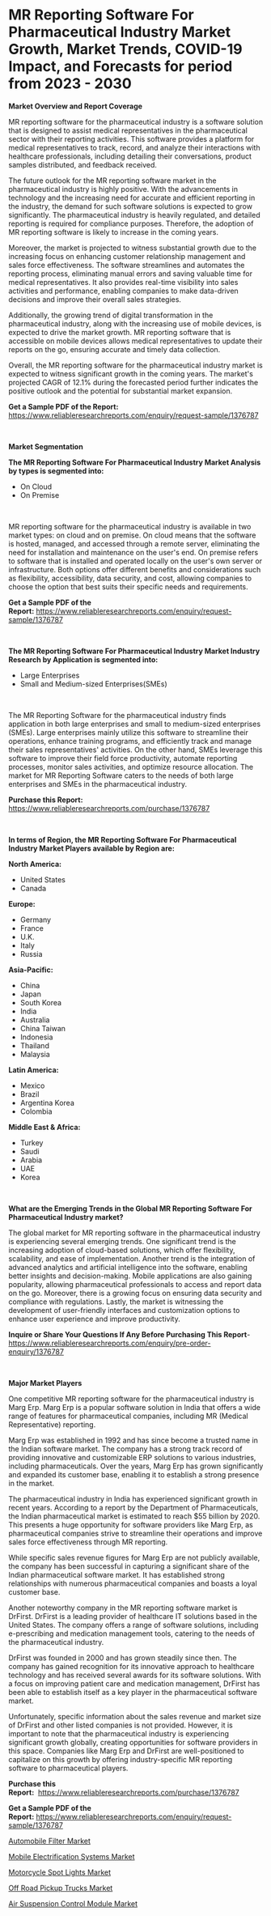 <p><h1>MR Reporting Software For Pharmaceutical Industry Market Growth, Market Trends, COVID-19 Impact, and Forecasts for period from 2023 - 2030</h1></p><p><strong>Market Overview and Report Coverage</strong></p>
<p><p>MR reporting software for the pharmaceutical industry is a software solution that is designed to assist medical representatives in the pharmaceutical sector with their reporting activities. This software provides a platform for medical representatives to track, record, and analyze their interactions with healthcare professionals, including detailing their conversations, product samples distributed, and feedback received.</p><p>The future outlook for the MR reporting software market in the pharmaceutical industry is highly positive. With the advancements in technology and the increasing need for accurate and efficient reporting in the industry, the demand for such software solutions is expected to grow significantly. The pharmaceutical industry is heavily regulated, and detailed reporting is required for compliance purposes. Therefore, the adoption of MR reporting software is likely to increase in the coming years.</p><p>Moreover, the market is projected to witness substantial growth due to the increasing focus on enhancing customer relationship management and sales force effectiveness. The software streamlines and automates the reporting process, eliminating manual errors and saving valuable time for medical representatives. It also provides real-time visibility into sales activities and performance, enabling companies to make data-driven decisions and improve their overall sales strategies.</p><p>Additionally, the growing trend of digital transformation in the pharmaceutical industry, along with the increasing use of mobile devices, is expected to drive the market growth. MR reporting software that is accessible on mobile devices allows medical representatives to update their reports on the go, ensuring accurate and timely data collection.</p><p>Overall, the MR reporting software for the pharmaceutical industry market is expected to witness significant growth in the coming years. The market's projected CAGR of 12.1% during the forecasted period further indicates the positive outlook and the potential for substantial market expansion.</p></p>
<p><strong>Get a Sample PDF of the Report:</strong> <a href="https://www.reliableresearchreports.com/enquiry/request-sample/1376787">https://www.reliableresearchreports.com/enquiry/request-sample/1376787</a></p>
<p>&nbsp;</p>
<p><strong>Market Segmentation</strong></p>
<p><strong>The MR Reporting Software For Pharmaceutical Industry Market Analysis by types is segmented into:</strong></p>
<p><ul><li>On Cloud</li><li>On Premise</li></ul></p>
<p>&nbsp;</p>
<p><p>MR reporting software for the pharmaceutical industry is available in two market types: on cloud and on premise. On cloud means that the software is hosted, managed, and accessed through a remote server, eliminating the need for installation and maintenance on the user's end. On premise refers to software that is installed and operated locally on the user's own server or infrastructure. Both options offer different benefits and considerations such as flexibility, accessibility, data security, and cost, allowing companies to choose the option that best suits their specific needs and requirements.</p></p>
<p><strong>Get a Sample PDF of the Report:</strong>&nbsp;<a href="https://www.reliableresearchreports.com/enquiry/request-sample/1376787">https://www.reliableresearchreports.com/enquiry/request-sample/1376787</a></p>
<p>&nbsp;</p>
<p><strong>The MR Reporting Software For Pharmaceutical Industry Market Industry Research by Application is segmented into:</strong></p>
<p><ul><li>Large Enterprises</li><li>Small and Medium-sized Enterprises(SMEs)</li></ul></p>
<p>&nbsp;</p>
<p><p>The MR Reporting Software for the pharmaceutical industry finds application in both large enterprises and small to medium-sized enterprises (SMEs). Large enterprises mainly utilize this software to streamline their operations, enhance training programs, and efficiently track and manage their sales representatives' activities. On the other hand, SMEs leverage this software to improve their field force productivity, automate reporting processes, monitor sales activities, and optimize resource allocation. The market for MR Reporting Software caters to the needs of both large enterprises and SMEs in the pharmaceutical industry.</p></p>
<p><strong>Purchase this Report:</strong>&nbsp; <a href="https://www.reliableresearchreports.com/purchase/1376787">https://www.reliableresearchreports.com/purchase/1376787</a></p>
<p>&nbsp;</p>
<p><strong>In terms of Region, the MR Reporting Software For Pharmaceutical Industry Market Players available by Region are:</strong></p>
<p>
    <p> <strong> North America: </strong>
        <ul>
            <li>United States</li>
            <li>Canada</li>
        </ul>
        </p> 
    <p> <strong> Europe: </strong>
        <ul>
            <li>Germany</li>
            <li>France</li>
            <li>U.K.</li>
            <li>Italy</li>
            <li>Russia</li>
        </ul>
        </p> 
    <p> <strong> Asia-Pacific: </strong>
        <ul>
            <li>China</li>
            <li>Japan</li>
            <li>South Korea</li>
            <li>India</li>
            <li>Australia</li>
            <li>China Taiwan</li>
            <li>Indonesia</li>
            <li>Thailand</li>
            <li>Malaysia</li>
        </ul>
        </p> 
    <p> <strong> Latin America: </strong>
        <ul>
            <li>Mexico</li>
            <li>Brazil</li>
            <li>Argentina Korea</li>
            <li>Colombia</li>
        </ul>
        </p> 
    <p> <strong> Middle East & Africa: </strong>
        <ul>
            <li>Turkey</li>
            <li>Saudi</li>
            <li>Arabia</li>
            <li>UAE</li>
            <li>Korea</li>
        </ul>
    </p>
    </p>
<p>&nbsp;</p>
<p><strong>What are the Emerging Trends in the Global MR Reporting Software For Pharmaceutical Industry market?</strong></p>
<p><p>The global market for MR reporting software in the pharmaceutical industry is experiencing several emerging trends. One significant trend is the increasing adoption of cloud-based solutions, which offer flexibility, scalability, and ease of implementation. Another trend is the integration of advanced analytics and artificial intelligence into the software, enabling better insights and decision-making. Mobile applications are also gaining popularity, allowing pharmaceutical professionals to access and report data on the go. Moreover, there is a growing focus on ensuring data security and compliance with regulations. Lastly, the market is witnessing the development of user-friendly interfaces and customization options to enhance user experience and improve productivity.</p></p>
<p><strong>Inquire or Share Your Questions If Any Before Purchasing This Report</strong>- <a href="https://www.reliableresearchreports.com/enquiry/pre-order-enquiry/1376787">https://www.reliableresearchreports.com/enquiry/pre-order-enquiry/1376787</a></p>
<p>&nbsp;</p>
<p><strong>Major Market Players</strong></p>
<p><p>One competitive MR reporting software for the pharmaceutical industry is Marg Erp. Marg Erp is a popular software solution in India that offers a wide range of features for pharmaceutical companies, including MR (Medical Representative) reporting. </p><p>Marg Erp was established in 1992 and has since become a trusted name in the Indian software market. The company has a strong track record of providing innovative and customizable ERP solutions to various industries, including pharmaceuticals. Over the years, Marg Erp has grown significantly and expanded its customer base, enabling it to establish a strong presence in the market.</p><p>The pharmaceutical industry in India has experienced significant growth in recent years. According to a report by the Department of Pharmaceuticals, the Indian pharmaceutical market is estimated to reach $55 billion by 2020. This presents a huge opportunity for software providers like Marg Erp, as pharmaceutical companies strive to streamline their operations and improve sales force effectiveness through MR reporting.</p><p>While specific sales revenue figures for Marg Erp are not publicly available, the company has been successful in capturing a significant share of the Indian pharmaceutical software market. It has established strong relationships with numerous pharmaceutical companies and boasts a loyal customer base.</p><p>Another noteworthy company in the MR reporting software market is DrFirst. DrFirst is a leading provider of healthcare IT solutions based in the United States. The company offers a range of software solutions, including e-prescribing and medication management tools, catering to the needs of the pharmaceutical industry.</p><p>DrFirst was founded in 2000 and has grown steadily since then. The company has gained recognition for its innovative approach to healthcare technology and has received several awards for its software solutions. With a focus on improving patient care and medication management, DrFirst has been able to establish itself as a key player in the pharmaceutical software market.</p><p>Unfortunately, specific information about the sales revenue and market size of DrFirst and other listed companies is not provided. However, it is important to note that the pharmaceutical industry is experiencing significant growth globally, creating opportunities for software providers in this space. Companies like Marg Erp and DrFirst are well-positioned to capitalize on this growth by offering industry-specific MR reporting software to pharmaceutical players.</p></p>
<p><strong>Purchase this Report:</strong>&nbsp;&nbsp;<a href="https://www.reliableresearchreports.com/purchase/1376787">https://www.reliableresearchreports.com/purchase/1376787</a></p>
<p></p>
<p><strong>Get a Sample PDF of the Report:</strong>&nbsp;<a href="https://www.reliableresearchreports.com/enquiry/request-sample/1376787">https://www.reliableresearchreports.com/enquiry/request-sample/1376787</a></p>
<p><p><a href="https://medium.com/@judithhoffman05/decoding-automobile-filter-market-metrics-market-share-trends-and-growth-patterns-1521d2cdb375">Automobile Filter Market</a></p><p><a href="https://medium.com/@angelaarnold1941/mobile-electrification-systems-market-size-market-outlook-and-market-forecast-2023-to-2030-49dc2be779d3">Mobile Electrification Systems Market</a></p><p><a href="https://medium.com/@kimberlymontgomery2004/motorcycle-spot-lights-market-trends-and-market-analysis-forecasted-for-period-2023-2030-7aacb9ecf1bc">Motorcycle Spot Lights Market</a></p><p><a href="https://medium.com/@ruthmorales25/off-road-pickup-trucks-market-analysis-its-cagr-market-segmentation-and-global-industry-overview-90ccca37be25">Off Road Pickup Trucks Market</a></p><p><a href="https://medium.com/@lorimyers95/air-suspension-control-module-market-size-market-outlook-and-market-forecast-2023-to-2030-02e36e8aee85">Air Suspension Control Module Market</a></p></p>